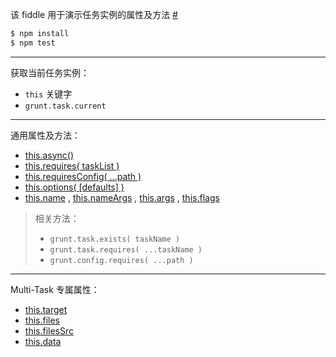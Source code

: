 该 fiddle 用于演示任务实例的属性及方法 [#](http://gruntjs.com/api/inside-tasks)

```sh
$ npm install
$ npm test
```

---

获取当前任务实例：

- `this` 关键字
- `grunt.task.current`

---

通用属性及方法：

- [this.async()](http://gruntjs.com/api/inside-tasks#this.async)
- [this.requires( taskList )](http://gruntjs.com/api/inside-tasks#this.requires)
- [this.requiresConfig( ...path )](http://gruntjs.com/api/inside-tasks#this.requiresconfig)
- [this.options( [defaults] )](http://gruntjs.com/api/inside-tasks#this.options)
- [this.name](http://gruntjs.com/api/inside-tasks#this.name) , [this.nameArgs](http://gruntjs.com/api/inside-tasks#this.nameargs) , [this.args](http://gruntjs.com/api/inside-tasks#this.args) , [this.flags](http://gruntjs.com/api/inside-tasks#this.flags)

> 相关方法：
> - `grunt.task.exists( taskName )`
> - `grunt.task.requires( ...taskName )`
> - `grunt.config.requires( ...path )`

---

Multi-Task 专属属性：

- [this.target](http://gruntjs.com/api/inside-tasks#this.target)
- [this.files](http://gruntjs.com/api/inside-tasks#this.files)
- [this.filesSrc](http://gruntjs.com/api/inside-tasks#this.filessrc)
- [this.data](http://gruntjs.com/api/inside-tasks#this.data)
